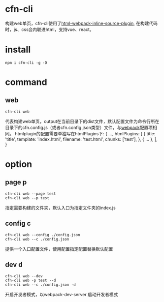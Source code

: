 # cfn-cli
构建web单页，cfn-cli使用了[html-webpack-inline-source-plugin](https://www.npmjs.com/package/html-webpack-inline-source-plugin),
在构建代码时，js、css会内联进html，支持vue、react。

# install
    npm i cfn-cli -g -D
  
# command
## web
    cfn-cli web
代表构建web单页，output在当前目录下的dist文件，默认配置文件为命令行所在目录下的cfn.config.js（或者cfn.config.json类型）文件，与[webpack](http://webpack.github.io/)配置项相同。
htmlplugin的配置需要单独写在htmlPlugins下:
    {
        ...,
        htmlPlugins: [
        {
            title: 'title',
            template: 'index.html',
            filename: 'test.html',
            chunks: ['test'],
        },
        {
            ...
        },
    ],
    }

# option
## page p
    cfn-cli web --page test
    cfn-cli web --p test
指定需要构建的文件夹，默认入口为指定文件夹的index.js

## config c
    cfn-cli web --config ./config.json
    cfn-cli web --c ./config.json
提供一个入口配置文件，使用配置指定配置替换默认配置

## dev d
    cfn-cli web --dev
    cfn-cli web -p test --d
    cfn-cli web --c ./config.json -d
开启开发者模式，以webpack-dev-server 启动开发者模式